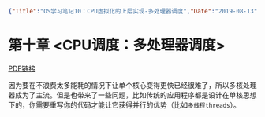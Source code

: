 ```json lw-blog-meta
{"Title":"OS学习笔记10：CPU虚拟化的上层实现-多处理器调度","Date":"2019-08-13","Brev":"之前说的都是单核情况下的。这一章选学，建议在学完并发章节以后再来看。","Tags":["OS"]}
```



# 第十章 <CPU调度：多处理器调度>

[PDF链接](http://pages.cs.wisc.edu/~remzi/OSTEP/cpu-sched-multi.pdf)

因为要在不浪费太多能耗的情况下让单个核心变得更快已经很难了，所以多核处理器成为了主流。但是也带来了一些问题，比如传统的应用程序都是设计在单核思想下的，你需要重写你的代码才能让它获得并行的优势（比如`多线程threads`）。

